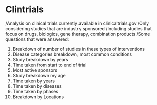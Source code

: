 # Clintrials
/Analysis on clinical trials currently available in clinicaltrials.gov
/Only considering studies that are industry sponsored
/Including studies that focus on drugs, biologics, gene therapy, combination products
 /Some questions that were answered:
   1. Breakdown of number of studies in these types of interventions
   2. Disease categories breakdown, most common conditions
   3. Study breakdown by years
   4. Time taken from start to end of trial
   5. Most active sponsors
   6. Study breakdown my age
   7. Time taken by years
   8. Time taken by diseases
   9. Time taken by phases
   10. Breakdown by Locations
